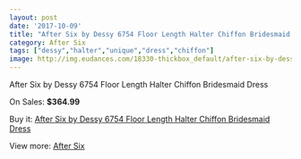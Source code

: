 ```yaml
---
layout: post
date: '2017-10-09'
title: "After Six by Dessy 6754 Floor Length Halter Chiffon Bridesmaid Dress"
category: After Six
tags: ["dessy","halter","unique","dress","chiffon"]
image: http://img.eudances.com/18330-thickbox_default/after-six-by-dessy-6754-floor-length-halter-chiffon-bridesmaid-dress.jpg
---
```

After Six by Dessy 6754 Floor Length Halter Chiffon Bridesmaid Dress

On Sales: **$364.99**
<a href="https://www.eudances.com/en/after-six/5382-after-six-by-dessy-6754-floor-length-halter-chiffon-bridesmaid-dress.html"><amp-img layout="responsive" width="600" height="600" src="//img.eudances.com/18330-thickbox_default/after-six-by-dessy-6754-floor-length-halter-chiffon-bridesmaid-dress.jpg" alt="After Six by Dessy 6754 Floor Length Halter Chiffon Bridesmaid Dress 0" /></a>
<a href="https://www.eudances.com/en/after-six/5382-after-six-by-dessy-6754-floor-length-halter-chiffon-bridesmaid-dress.html"><amp-img layout="responsive" width="600" height="600" src="//img.eudances.com/18331-thickbox_default/after-six-by-dessy-6754-floor-length-halter-chiffon-bridesmaid-dress.jpg" alt="After Six by Dessy 6754 Floor Length Halter Chiffon Bridesmaid Dress 1" /></a>

Buy it: [After Six by Dessy 6754 Floor Length Halter Chiffon Bridesmaid Dress](https://www.eudances.com/en/after-six/5382-after-six-by-dessy-6754-floor-length-halter-chiffon-bridesmaid-dress.html "After Six by Dessy 6754 Floor Length Halter Chiffon Bridesmaid Dress")

View more: [After Six](https://www.eudances.com/en/50-after-six "After Six")